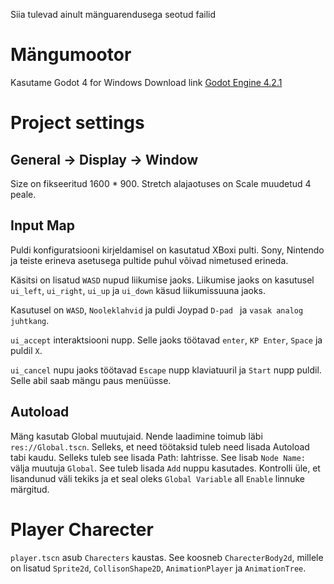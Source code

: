 Siia tulevad ainult mänguarendusega seotud failid

# Mängumootor

Kasutame Godot 4 for Windows
Download link [Godot Engine 4.2.1](https://github.com/godotengine/godot/releases/download/4.2.1-stable/Godot_v4.2.1-stable_win64.exe.zip)

# Project settings

## General -> Display -> Window

Size on fikseeritud 1600 \* 900. Stretch alajaotuses on Scale muudetud 4 peale.

## Input Map

Puldi konfiguratsiooni kirjeldamisel on kasutatud XBoxi pulti. Sony, Nintendo ja teiste erineva asetusega pultide puhul võivad nimetused erineda.

Käsitsi on lisatud `WASD` nupud liikumise jaoks.
Liikumise jaoks on kasutusel `ui_left`, `ui_right`, `ui_up` ja `ui_down` käsud liikumissuuna jaoks.

Kasutusel on `WASD`, `Nooleklahvid` ja puldi Joypad `D-pad ` ja `vasak analog juhtkang`.

`ui_accept` interaktsiooni nupp. Selle jaoks töötavad `enter`, `KP Enter`, `Space` ja puldil `X`.

`ui_cancel` nupu jaoks töötavad `Escape` nupp klaviatuuril ja `Start` nupp puldil. Selle abil saab mängu paus menüüsse.

## Autoload

Mäng kasutab Global muutujaid. Nende laadimine toimub läbi `res://Global.tscn`.
Selleks, et need töötaksid tuleb need lisada Autoload tabi kaudu. Selleks tuleb see lisada Path: lahtrisse. See lisab `Node Name:` välja muutuja `Global`. See tuleb lisada `Add` nuppu kasutades. Kontrolli üle, et lisandunud väli tekiks ja et seal oleks `Global Variable` all `Enable` linnuke märgitud.

# Player Charecter

`player.tscn` asub `Charecters` kaustas.
See koosneb `CharecterBody2d`, millele on lisatud `Sprite2d`, `CollisonShape2D`, `AnimationPlayer` ja `AnimationTree`.

